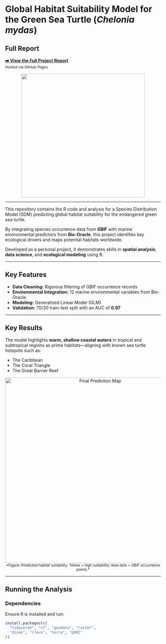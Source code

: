 # Global Habitat Suitability Model for the Green Sea Turtle (*Chelonia mydas*)

## Full Report

**[➡️ View the Full Project Report](https://pedrosilvest.github.io/turtle-habitat-sdm-r/results.html)**  
<sub>*Hosted via GitHub Pages*</sub>

<div align="center">
  <img src="https://i.pinimg.com/originals/79/05/05/790505ac915716df8c2dc4d4eb42d553.gif" width="400"/>
  <br>
</div>

---

This repository contains the R code and analysis for a Species Distribution Model (SDM) predicting global habitat suitability for the endangered green sea turtle.

By integrating species occurrence data from **GBIF** with marine environmental predictors from **Bio-Oracle**, this project identifies key ecological drivers and maps potential habitats worldwide.

Developed as a personal project, it demonstrates skills in **spatial analysis**, **data science**, and **ecological modeling** using R.

---

## Key Features

- **Data Cleaning:** Rigorous filtering of GBIF occurrence records  
- **Environmental Integration:** 12 marine environmental variables from Bio-Oracle  
- **Modeling:** Generalized Linear Model (GLM)  
- **Validation:** 70/30 train-test split with an AUC of **0.97**


---

## Key Results

The model highlights **warm, shallow coastal waters** in tropical and subtropical regions as prime habitats—aligning with known sea turtle hotspots such as:

- The Caribbean  
- The Coral Triangle  
- The Great Barrier Reef  

<div align="center">
  <img src="https://i.imgur.com/BLjLHTd.png" alt="Final Prediction Map" width="600"/>
  <br>
  <sub>*Figure: Predicted habitat suitability. Yellow = high suitability; blue dots = GBIF occurrence points.*</sub>
</div>

---

## Running the Analysis

### Dependencies
Ensure R is installed and run:
```r
install.packages(c(
  "tidyverse", "sf", "geodata", "raster", 
  "dismo", "rJava", "terra", "pROC"
))
